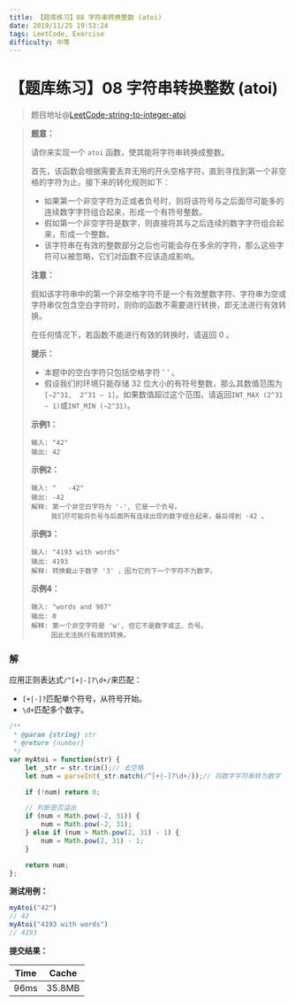 ```yaml
---
title: 【题库练习】08 字符串转换整数 (atoi)
date: 2019/11/25 19:53:24
tags: LeetCode, Exercise
difficulty: 中等
---
```


# 【题库练习】08 字符串转换整数 (atoi)

<ClientOnly>
  <display-bar :displayData="$frontmatter"></display-bar>
</ClientOnly>

> 题目地址@[LeetCode-string-to-integer-atoi](https://leetcode-cn.com/problems/string-to-integer-atoi/)

> **题意：**
>
> 请你来实现一个 `atoi` 函数，使其能将字符串转换成整数。
>
> 首先，该函数会根据需要丢弃无用的开头空格字符，直到寻找到第一个非空格的字符为止。接下来的转化规则如下：
>
> * 如果第一个非空字符为正或者负号时，则将该符号与之后面尽可能多的连续数字字符组合起来，形成一个有符号整数。
> * 假如第一个非空字符是数字，则直接将其与之后连续的数字字符组合起来，形成一个整数。
> * 该字符串在有效的整数部分之后也可能会存在多余的字符，那么这些字符可以被忽略，它们对函数不应该造成影响。
>
> **注意：**
>
> 假如该字符串中的第一个非空格字符不是一个有效整数字符、字符串为空或字符串仅包含空白字符时，则你的函数不需要进行转换，即无法进行有效转换。
>
> 在任何情况下，若函数不能进行有效的转换时，请返回 0 。
>
> **提示：**
>
> * 本题中的空白字符只包括空格字符 ' ' 。
> * 假设我们的环境只能存储 32 位大小的有符号整数，那么其数值范围为` [−2^31,  2^31 − 1]`。如果数值超过这个范围，请返回`INT_MAX (2^31 − 1)`或`INT_MIN (−2^31)`。
>
> **示例1：**
>
> ```
> 输入: "42"
> 输出: 42
> ```
>
> **示例2：**
>
> ```
> 输入: "   -42"
> 输出: -42
> 解释: 第一个非空白字符为 '-', 它是一个负号。
>      我们尽可能将负号与后面所有连续出现的数字组合起来，最后得到 -42 。
> ```
>
> **示例3：**
>
> ```
> 输入: "4193 with words"
> 输出: 4193
> 解释: 转换截止于数字 '3' ，因为它的下一个字符不为数字。
> ```
>
> **示例4：**
>
> ```
> 输入: "words and 987"
> 输出: 0
> 解释: 第一个非空字符是 'w', 但它不是数字或正、负号。
>      因此无法执行有效的转换。
> ```
>

### 解

应用正则表达式`/^[+|-]?\d+/`来匹配：

* `[+|-]?`匹配单个符号，从符号开始。
* `\d+`匹配多个数字。

```js
/**
 * @param {string} str
 * @return {number}
 */
var myAtoi = function(str) {
    let _str = str.trim();// 去空格
    let num = parseInt(_str.match(/^[+|-]?\d+/));// 将数字字符串转为数字

    if (!num) return 0;

  	// 判断是否溢出
    if (num < Math.pow(-2, 31)) {
        num = Math.pow(-2, 31);
    } else if (num > Math.pow(2, 31) - 1) {
        num = Math.pow(2, 31) - 1;
    }

    return num;
};
```

**测试用例：**

```js
myAtoi("42")
// 42
myAtoi("4193 with words")
// 4193
```

**提交结果：**

| Time | Cache  |
| ---- | ------ |
| 96ms | 35.8MB |